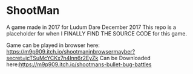 # ShootMan
A game made in 2017 for Ludum Dare December 2017
This repo is a placeholder for when I FINALLY FIND THE SOURCE CODE for this game.

Game can be played in browser here: https://m9p909.itch.io/shootmaninbrowsermayber?secret=jcTSuMcYCKx7n4Inn6r2EyZk
Can be Downloaded here:https://m9p909.itch.io/shootmans-bullet-bug-battles
